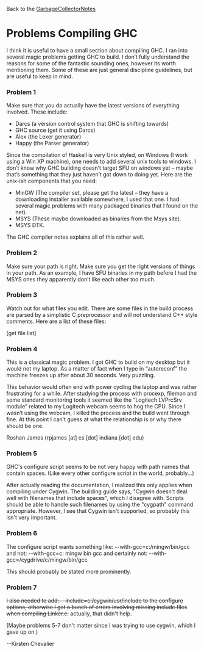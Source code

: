 
Back to the [GarbageCollectorNotes](garbage-collector-notes)

# Problems Compiling GHC


I think it is useful to have a small section about compiling GHC. I ran into several magic problems getting GHC to build. I don’t fully understand the reasons for some of the fantastic sounding ones, however its worth mentioning them. Some of these are just general discipline guidelines, but are useful to keep in mind.

### Problem 1


Make sure that you do actually have the latest versions of everything involved. These include:

- Darcs (a version control system that GHC is shifting towards)
- GHC source (get it using Darcs)
- Alex (the Lexer generator)
- Happy (the Parser generator)


Since the compilation of Haskell is very Unix styled, on Windows (I work using a Win XP machine), one needs to add several unix tools to windows. I don’t know why GHC building doesn’t target SFU on windows yet – maybe that’s something that they just haven’t got down to doing yet. Here are the unix-ish components that you need:

- MinGW (The compiler set, please get the latest – they have a downloading installer available somewhere, I used that one. I had several magic problems with many packaged binaries that I found on the net).
- MSYS (These maybe downloaded as binaries from the Msys site).
- MSYS DTK. 


The GHC compiler notes explains all of this rather well. 

### Problem 2


Make sure your path is right. Make sure you get the right versions of things in your path. As an example, I have SFU binaries in my path before I had the MSYS ones they apparently don’t like each other too much.

### Problem 3


Watch out for what files you edit. There are some files in the build process are parsed by a simplistic C preprocessor and will not understand C++ style comments. Here are a list of these files:


\[get file list\]

### Problem 4


This is a classical magic problem. I got GHC to build on my desktop but it would not my laptop. As a matter of fact when I type in “autoreconf” the machine freezes up after about 30 seconds. Very puzzling. 


This behavior would often end with power cycling the laptop and was rather frustrating for a while. After studying the process with procexp, filemon and some standard monitoring tools it seemed like the “Logitech LVPrcSrv module” related to my Logitech webcam seems to hog the CPU. Since I wasn’t using the webcam, I killed the process and the build went through fine. At this point I can’t guess at what the relationship is or why there should be one. 


Roshan James (rpjames \[at\] cs \[dot\] indiana \[dot\] edu)

### Problem 5


GHC's configure script seems to be not very happy with path names that contain spaces. (Like every other configure script in the world, probably...) 


After actually reading the documentation, I realized this only applies when compiling under Cygwin. The building guide says, "Cygwin doesn't deal well with filenames that include spaces", which I disagree with. Scripts should be able to handle such filenames by using the "cygpath" command appropriate. However, I see that Cygwin isn't supported, so probably this isn't very important.

### Problem 6


The configure script wants something like:
--with-gcc=c:/mingw/bin/gcc
and not:
--with-gcc=c:
mingw
bin
gcc
and certainly not:
--with-gcc=/cygdrive/c/mingw/bin/gcc


This should probably be stated more prominently.

### Problem 7

~~I also needed to add:
--include=c:/cygwin/usr/include
to the configure options, otherwise I got a bunch of errors involving missing include files when compiling Linker.c.~~ actually, that didn't help.


(Maybe problems 5-7 don't matter since I was trying to use cygwin, which I gave up on.)


--Kirsten Chevalier
